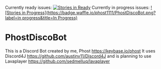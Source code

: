 Currently ready issues: [![Stories in Ready](https://badge.waffle.io/phost1111/PhostDiscoBot.png?label=ready&title=Ready)](http://waffle.io/phost1111/PhostDiscoBot)
Currently in progress issues: [![Stories in Progress](https://badge.waffle.io/phost1111/PhostDiscoBot.png?label=in progress&title=In Progress)](http://waffle.io/phost1111/PhostDiscoBot)

# PhostDiscoBot
This is a Discord Bot created by me, Phost https://keybase.io/phost
It uses Discord4J https://github.com/austinv11/Discord4J
and is planning to use Lavaplayer https://github.com/sedmelluq/lavaplayer
